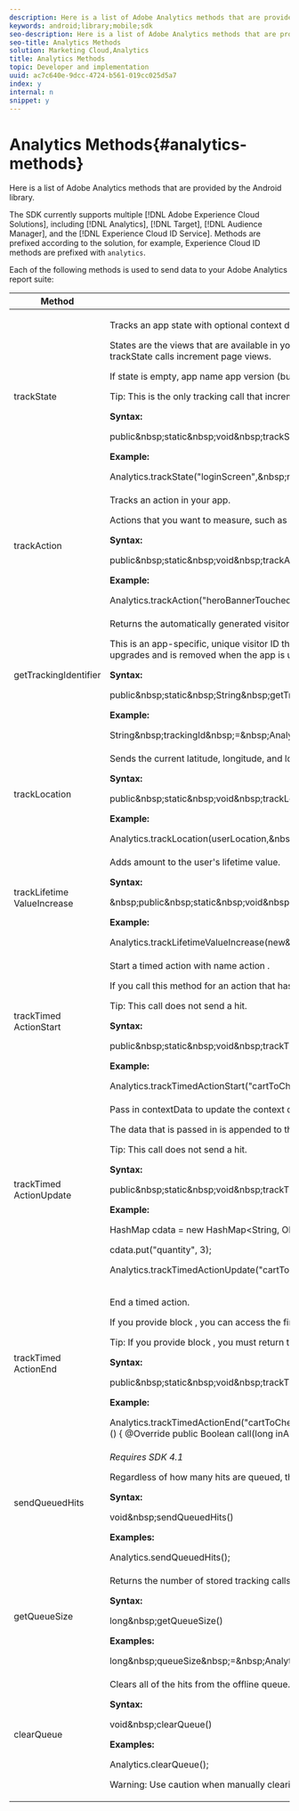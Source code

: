 ```yaml
---
description: Here is a list of Adobe Analytics methods that are provided by the Android library.
keywords: android;library;mobile;sdk
seo-description: Here is a list of Adobe Analytics methods that are provided by the Android library.
seo-title: Analytics Methods
solution: Marketing Cloud,Analytics
title: Analytics Methods
topic: Developer and implementation
uuid: ac7c640e-9dcc-4724-b561-019cc025d5a7
index: y
internal: n
snippet: y
---
```


# Analytics Methods{#analytics-methods}

Here is a list of Adobe Analytics methods that are provided by the Android library.

The SDK currently supports multiple [!DNL Adobe Experience Cloud Solutions], including [!DNL Analytics], [!DNL Target], [!DNL Audience Manager], and the [!DNL Experience Cloud ID Service]. Methods are prefixed according to the solution, for example, Experience Cloud ID methods are prefixed with `analytics`.

Each of the following methods is used to send data to your Adobe Analytics report suite: 

<table id="table_164CA94BE9BD44E59F60389A6D148DF0"> 
 <thead> 
  <tr> 
   <th colname="col1" class="entry"> Method </th> 
   <th colname="col2" class="entry"> Description </th> 
  </tr> 
 </thead>
 <tbody> 
  <tr> 
   <td colname="col1"> trackState </td> 
   <td colname="col2"> <p>Tracks an app state with optional context data. </p> <p>States are the views that are available in your app, such as <span class="codeph"> home dashboard </span>, <span class="codeph"> app settings </span>, <span class="codeph"> cart </span>, and so on. These states are similar to pages on a website, and <span class="codeph"> trackState </span> calls increment page views. </p> <p>If <span class="codeph"> state </span> is empty, <span class="codeph"> app name app version (build) </span> is displayed in reports. If you see this value in reports, ensure that you set <span class="codeph"> state </span> in each <span class="codeph"> trackState </span> call. </p> <p> <p>Tip:  This is the only tracking call that increments page views. </p> </p> <p> <b>Syntax:</b> </p> 
    <codeblock class="syntax java">
      public&amp;nbsp;static&amp;nbsp;void&amp;nbsp;trackState(String&amp;nbsp;state,&amp;nbsp;Map&lt;String,&amp;nbsp;Object&gt;&amp;nbsp;contextData); 
    </codeblock> <p> <b>Example:</b> </p> 
    <codeblock class="syntax java">
      Analytics.trackState("loginScreen",&amp;nbsp;null); 
    </codeblock> </td> 
  </tr> 
  <tr> 
   <td colname="col1"> trackAction </td> 
   <td colname="col2"> <p>Tracks an action in your app. </p> <p>Actions that you want to measure, such as <span class="codeph"> logons </span>, <span class="codeph"> banner taps </span>, <span class="codeph"> feed subscriptions </span>, and other metrics, that occur in your app. </p> <p> <b>Syntax:</b> </p> 
    <codeblock class="syntax java">
      public&amp;nbsp;static&amp;nbsp;void&amp;nbsp;trackAction(String&amp;nbsp;state,&amp;nbsp;Map&lt;String,&amp;nbsp;Object&gt;&amp;nbsp;contextData); 
    </codeblock> <p> <b>Example:</b> </p> 
    <codeblock class="syntax java">
      Analytics.trackAction("heroBannerTouched",&amp;nbsp;null); 
    </codeblock> </td> 
  </tr> 
  <tr> 
   <td colname="col1"> getTrackingIdentifier </td> 
   <td colname="col2"> <p>Returns the automatically generated visitor identifier for Analytics. </p> <p>This is an app-specific, unique visitor ID that is generated at the initial launch and is stored and used from that point forward. The ID is preserved between app upgrades and is removed when the app is uninstalled. </p> <p> <b>Syntax:</b> </p> 
    <codeblock class="syntax java">
      public&amp;nbsp;static&amp;nbsp;String&amp;nbsp;getTrackingIdentifier(); 
    </codeblock> <p> <b>Example:</b> </p> 
    <codeblock class="syntax java">
      String&amp;nbsp;trackingId&amp;nbsp;=&amp;nbsp;Analytics.getTrackingIdentifier(); 
    </codeblock> </td> 
  </tr> 
  <tr> 
   <td colname="col1"> trackLocation </td> 
   <td colname="col2"> <p>Sends the current latitude, longitude, and location in a defined <a href="../location/geo-poi.md#concept_72C6C0F74A264CDCB7474DD6610FB011" format="dita" scope="local"> point of interest </a> </p> <p> <b>Syntax:</b> </p> 
    <codeblock class="syntax java">
      public&amp;nbsp;static&amp;nbsp;void&amp;nbsp;trackLocation(Location&amp;nbsp;location,&amp;nbsp;Map&lt;String,&amp;nbsp;Object&gt;&amp;nbsp;contextData); 
    </codeblock> <p> <b>Example:</b> </p> 
    <codeblock class="syntax java">
      Analytics.trackLocation(userLocation,&amp;nbsp;null); 
    </codeblock> </td> 
  </tr> 
  <tr> 
   <td colname="col1"> trackLifetime​ValueIncrease </td> 
   <td colname="col2"> <p> Adds <span class="codeph"> amount </span> to the user's lifetime value. </p> <p> <b>Syntax:</b> </p> 
    <codeblock class="syntax java">
      &amp;nbsp;public&amp;nbsp;static&amp;nbsp;void&amp;nbsp;trackLifetimeValueIncrease(BigDecimal&amp;nbsp;amount,&amp;nbsp;Map&lt;String,&amp;nbsp;Object&gt;&amp;nbsp;contextData); 
    </codeblock> <p> <b>Example:</b> </p> 
    <codeblock class="syntax java">
      Analytics.trackLifetimeValueIncrease(new&amp;nbsp;BigDecimal(30),&amp;nbsp;null); 
    </codeblock> </td> 
  </tr> 
  <tr> 
   <td colname="col1"> trackTimed​ActionStart </td> 
   <td colname="col2"> <p>Start a timed action with name <span class="codeph"> action </span>. </p> <p> If you call this method for an action that has already started, the previous timed action is overwritten. </p> <p> <p>Tip:  This call does not send a hit. </p> </p> <p> <b>Syntax:</b> </p> 
    <codeblock class="syntax java">
      public&amp;nbsp;static&amp;nbsp;void&amp;nbsp;trackTimedActionStart(String&amp;nbsp;action,&amp;nbsp;Map&lt;String,&amp;nbsp;Object&gt;&amp;nbsp;contextData); 
    </codeblock> <p> <b>Example:</b> </p> 
    <codeblock class="syntax java">
      Analytics.trackTimedActionStart("cartToCheckout",&amp;nbsp;null); 
    </codeblock> </td> 
  </tr> 
  <tr> 
   <td colname="col1"> trackTimed​ActionUpdate </td> 
   <td colname="col2"> <p> Pass in <span class="codeph"> contextData </span> to update the context data that is associated with the <span class="codeph"> action </span>. </p> <p>The <span class="codeph"> data </span> that is passed in is appended to the existing data for the action, and if the same key is already defined for <span class="codeph"> action </span>, overwrites the data. </p> <p> <p>Tip:  This call does not send a hit. </p> </p> <p> <b>Syntax:</b> </p> 
    <codeblock class="syntax java">
      public&amp;nbsp;static&amp;nbsp;void&amp;nbsp;trackTimedActionUpdate(String&amp;nbsp;action,&amp;nbsp;Map&lt;String,&amp;nbsp;Object&gt;&amp;nbsp;contextData); 
    </codeblock> <p> <b>Example:</b> </p> 
    <codeblock class="syntax java">
      HashMap&nbsp;cdata&nbsp;=&nbsp;new&nbsp;HashMap&lt;String,&nbsp;Object&gt;(); 
     
cdata.put("quantity",&nbsp;3); 
     
Analytics.trackTimedActionUpdate("cartToCheckout",&nbsp;cdata); 
    </codeblock> </td> 
  </tr> 
  <tr> 
   <td colname="col1"> trackTimed​ActionEnd </td> 
   <td colname="col2"> <p> End a timed action. </p> <p>If you provide <span class="codeph"> block </span>, you can access the final time values and can manipulate <span class="codeph"> data </span> before sending the final hit. </p> <p>Tip:  If you provide <span class="codeph"> block </span>, you must return <span class="codeph"> true </span> to send a hit. Passing <span class="codeph"> null </span> for <span class="codeph"> block </span> sends the final hit. </p> <p> <b>Syntax:</b> </p> 
    <codeblock class="syntax java">
      public&amp;nbsp;static&amp;nbsp;void&amp;nbsp;trackTimedActionEnd(String&amp;nbsp;action,&amp;nbsp;TimedActionBlock&lt;Boolean&gt;&amp;nbsp;logic); 
    </codeblock> <p> <b>Example:</b> </p> 
    <codeblock class="syntax java">
      Analytics.trackTimedActionEnd("cartToCheckout",&nbsp;new&nbsp;Analytics.TimedActionBlock&lt;Boolean&gt;()&nbsp;{&nbsp;@Override&nbsp;public&nbsp;Boolean&nbsp;call(long&nbsp;inAppDuration,&nbsp;long&nbsp;totalDuration,&nbsp;Map&lt;String,&nbsp;Object&gt;&nbsp;contextData)&nbsp;{&nbsp;&nbsp;contextData.put("price",&nbsp;49.95);&nbsp;&nbsp;return&nbsp;true;&nbsp;}}); 
    </codeblock> </td> 
  </tr> 
  <tr> 
   <td colname="col1"> <p>sendQueuedHits </p> </td> 
   <td colname="col2"> <p> <i>Requires SDK 4.1</i> </p> <p>Regardless of how many hits are queued, this method forces the library to send all hits in the offline queue. </p> <p> <b>Syntax:</b> </p> 
    <codeblock class="syntax java">
      void&amp;nbsp;sendQueuedHits() 
    </codeblock> <p> <b>Examples:</b> </p> 
    <codeblock class="syntax java">
      Analytics.sendQueuedHits(); 
    </codeblock> </td> 
  </tr> 
  <tr> 
   <td colname="col1"> <p>getQueueSize </p> </td> 
   <td colname="col2"> <p>Returns the number of stored tracking calls in the offline queue. </p> <p> <b>Syntax:</b> </p> 
    <codeblock class="syntax java">
      long&amp;nbsp;getQueueSize() 
    </codeblock> <p> <b>Examples:</b> </p> 
    <codeblock class="syntax java">
      long&amp;nbsp;queueSize&amp;nbsp;=&amp;nbsp;Analytics.getQueueSize(); 
    </codeblock> </td> 
  </tr> 
  <tr> 
   <td colname="col1"> <p>clearQueue </p> </td> 
   <td colname="col2"> <p>Clears all of the hits from the offline queue. </p> <p> <b>Syntax:</b> </p> 
    <codeblock class="syntax java">
      void&amp;nbsp;clearQueue() 
    </codeblock> <p> <b>Examples:</b> </p> 
    <codeblock class="syntax java">
      Analytics.clearQueue(); 
    </codeblock> <p> <p>Warning:  Use caution when manually clearing the queue. This process cannot be reversed. </p> </p> </td> 
  </tr> 
 </tbody> 
</table>
